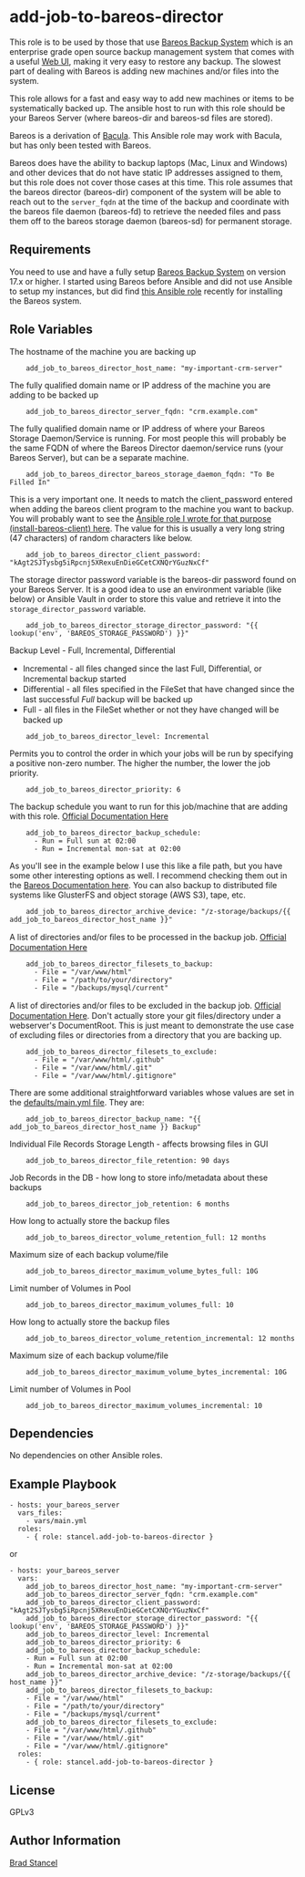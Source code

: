 add-job-to-bareos-director
=========

This role is to be used by those that use [Bareos Backup System](https://www.bareos.org/en/) which is an enterprise grade open source backup management system that comes with a useful [Web UI](https://www.bareos.org/en/bareos-webui.html), making it very easy to restore any backup. The slowest part of dealing with Bareos is adding new machines and/or files into the system. 

This role allows for a fast and easy way to add new machines or items to be systematically backed up. The ansible host to run with this role should be your Bareos Server (where bareos-dir and bareos-sd files are stored).

Bareos is a derivation of [Bacula](https://blog.bacula.org/what-is-bacula/). This Ansible role may work with Bacula, but has only been tested with Bareos.

Bareos does have the ability to backup laptops (Mac, Linux and Windows) and other devices that do not have static IP addresses assigned to them, but this role does not cover those cases at this time. This role assumes that the bareos director (bareos-dir) component of the system will be able to reach out to the `server_fqdn` at the time of the backup and coordinate with the bareos file daemon (bareos-fd) to retrieve the needed files and pass them off to the bareos storage daemon (bareos-sd) for permanent storage.

Requirements
------------

You need to use and have a fully setup [Bareos Backup System](https://www.bareos.org/en/) on version 17.x or higher. I started using Bareos before Ansible and did not use Ansible to setup my instances, but did find [this Ansible role](https://github.com/bashrc666/ansible-role-bareos) recently for installing the Bareos system.

Role Variables
--------------

The hostname of the machine you are backing up
```
	add_job_to_bareos_director_host_name: "my-important-crm-server"
```	
The fully qualified domain name or IP address of the machine you are adding to be backed up
```
	add_job_to_bareos_director_server_fqdn: "crm.example.com"
```
The fully qualified domain name or IP address of where your Bareos Storage Daemon/Service is running. For most people this will probably be the same FQDN of where the Bareos Director daemon/service runs (your Bareos Server), but can be a separate machine.
```
	add_job_to_bareos_director_bareos_storage_daemon_fqdn: "To Be Filled In"
```
This is a very important one. It needs to match the client_password entered when adding the bareos client program to the machine you want to backup. You will probably want to see the [Ansible role I wrote for that purpose (install-bareos-client) here](https://github.com/stancel/install-bareos-client). The value for this is usually a very long string (47 characters) of random characters like below.

```
	add_job_to_bareos_director_client_password: "kAgt2SJTysbg5iRpcnj5XRexuEnDieGCetCXNQrYGuzNxCf"
```
The storage director password variable is the bareos-dir password found on your Bareos Server. It is a good idea to use an environment variable (like below) or Ansible Vault in order to store this value and retrieve it into the `storage_director_password` variable. 
```
	add_job_to_bareos_director_storage_director_password: "{{ lookup('env', 'BAREOS_STORAGE_PASSWORD') }}"
```

Backup Level - Full, Incremental, Differential
* Incremental - all ﬁles changed since the last Full, Diﬀerential, or Incremental backup started
* Diﬀerential - all ﬁles speciﬁed in the FileSet that have changed since the last successful *Full* backup will be backed up
* Full - all ﬁles in the FileSet whether or not they have changed will be backed up
```
	add_job_to_bareos_director_level: Incremental
```
Permits you to control the order in which your jobs will be run by specifying a positive non-zero number. The higher the number, the lower the job priority. 
```
	add_job_to_bareos_director_priority: 6
```
The backup schedule you want to run for this job/machine that are adding with this role. [Official Documentation Here](http://doc.bareos.org/master/html/bareos-manual-main-reference.html#x1-1380009.4)

```
	add_job_to_bareos_director_backup_schedule:
	  - Run = Full sun at 02:00
	  - Run = Incremental mon-sat at 02:00
```

As you'll see in the example below I use this like a file path, but you have some other interesting options as well. I recommend checking them out in the [Bareos Documentation here](http://doc.bareos.org/master/html/bareos-manual-main-reference.html#directiveSdDeviceArchive%20Device). You can also backup to distributed file systems like GlusterFS and object storage (AWS S3), tape, etc.
```
	add_job_to_bareos_director_archive_device: "/z-storage/backups/{{ add_job_to_bareos_director_host_name }}"
```

A list of directories and/or ﬁles to be processed in the backup job. [Official Documentation Here](http://doc.bareos.org/master/html/bareos-manual-main-reference.html#x1-1410009.5.1)

```
	add_job_to_bareos_director_filesets_to_backup:
	  - File = "/var/www/html"
	  - File = "/path/to/your/directory"
	  - File = "/backups/mysql/current"
```  


A list of directories and/or ﬁles to be excluded in the backup job. [Official Documentation Here](http://doc.bareos.org/master/html/bareos-manual-main-reference.html#x1-1430009.5.2). Don't actually store your git files/directory under a webserver's DocumentRoot. This is just meant to demonstrate the use case of excluding files or directories from a directory that you are backing up.

```
	add_job_to_bareos_director_filesets_to_exclude:
	  - File = "/var/www/html/.github"
	  - File = "/var/www/html/.git"
	  - File = "/var/www/html/.gitignore"
```

There are some additional straightforward variables whose values are set in the [defaults/main.yml file](../blob/master/defaults/main.yml). They are:
```
	add_job_to_bareos_director_backup_name: "{{ add_job_to_bareos_director_host_name }} Backup"
```
Individual File Records Storage Length - affects browsing files in GUI
```
	add_job_to_bareos_director_file_retention: 90 days
```
Job Records in the DB - how long to store info/metadata about these backups
```
	add_job_to_bareos_director_job_retention: 6 months
```	
How long to actually store the backup files
```
	add_job_to_bareos_director_volume_retention_full: 12 months
```
Maximum size of each backup volume/file
```
	add_job_to_bareos_director_maximum_volume_bytes_full: 10G
```
Limit number of Volumes in Pool
```
	add_job_to_bareos_director_maximum_volumes_full: 10
```
How long to actually store the backup files
```
	add_job_to_bareos_director_volume_retention_incremental: 12 months
```
Maximum size of each backup volume/file
```
	add_job_to_bareos_director_maximum_volume_bytes_incremental: 10G
```
Limit number of Volumes in Pool
```
	add_job_to_bareos_director_maximum_volumes_incremental: 10
```


Dependencies
------------

No dependencies on other Ansible roles.

Example Playbook
----------------


	- hosts: your_bareos_server
	  vars_files:
	    - vars/main.yml
	  roles:
	    - { role: stancel.add-job-to-bareos-director }


or 


	- hosts: your_bareos_server
	  vars:
		add_job_to_bareos_director_host_name: "my-important-crm-server"
		add_job_to_bareos_director_server_fqdn: "crm.example.com"
		add_job_to_bareos_director_client_password: "kAgt2SJTysbg5iRpcnj5XRexuEnDieGCetCXNQrYGuzNxCf"
		add_job_to_bareos_director_storage_director_password: "{{ lookup('env', 'BAREOS_STORAGE_PASSWORD') }}" 
		add_job_to_bareos_director_level: Incremental
		add_job_to_bareos_director_priority: 6
		add_job_to_bareos_director_backup_schedule:
		- Run = Full sun at 02:00
		- Run = Incremental mon-sat at 02:00
		add_job_to_bareos_director_archive_device: "/z-storage/backups/{{ host_name }}"
		add_job_to_bareos_director_filesets_to_backup:
		- File = "/var/www/html"
		- File = "/path/to/your/directory"
		- File = "/backups/mysql/current"
		add_job_to_bareos_director_filesets_to_exclude:
		- File = "/var/www/html/.github"
		- File = "/var/www/html/.git"
		- File = "/var/www/html/.gitignore"
	  roles:
	    - { role: stancel.add-job-to-bareos-director }


License
-------

GPLv3

Author Information
------------------

[Brad Stancel](https://github.com/stancel)

